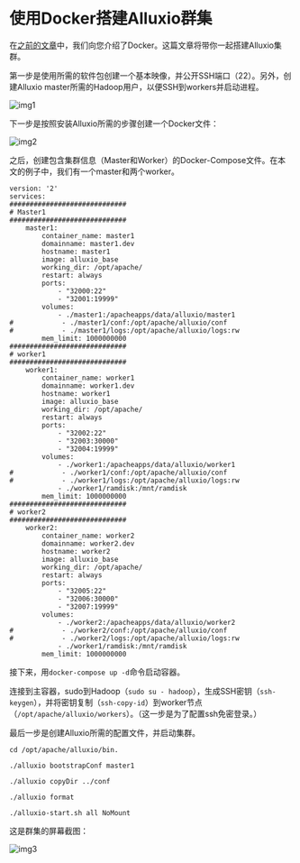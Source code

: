 # 使用Docker搭建Alluxio群集

在[之前的文章](https://dzone.com/articles/diving-into-docker)中，我们向您介绍了Docker。这篇文章将带你一起搭建Alluxio集群。

第一步是使用所需的软件包创建一个基本映像，并公开SSH端口（22）。另外，创建Alluxio master所需的Hadoop用户，以便SSH到workers并启动进程。

![img1](https://dzone.com/storage/temp/2769913-1.png)

下一步是按照安装Alluxio所需的步骤创建一个Docker文件：

![img2](https://dzone.com/storage/temp/2769938-2.png)

之后，创建包含集群信息（Master和Worker）的Docker-Compose文件。在本文的例子中，我们有一个master和两个worker。

```
version: '2'
services:
#############################
# Master1
#############################
    master1:
        container_name: master1
        domainname: master1.dev
        hostname: master1
        image: alluxio_base
        working_dir: /opt/apache/
        restart: always
        ports:
            - "32000:22"
            - "32001:19999"
        volumes:
            - ./master1:/apacheapps/data/alluxio/master1
#            - ./master1/conf:/opt/apache/alluxio/conf
#            - ./master1/logs:/opt/apache/alluxio/logs:rw
        mem_limit: 1000000000
#############################
# worker1
#############################
    worker1:
        container_name: worker1
        domainname: worker1.dev
        hostname: worker1
        image: alluxio_base
        working_dir: /opt/apache/
        restart: always
        ports:
            - "32002:22"
            - "32003:30000"
            - "32004:19999"
        volumes:
            - ./worker1:/apacheapps/data/alluxio/worker1
#            - ./worker1/conf:/opt/apache/alluxio/conf
#            - ./worker1/logs:/opt/apache/alluxio/logs:rw
            - ./worker1/ramdisk:/mnt/ramdisk
        mem_limit: 1000000000  
#############################
# worker2
#############################
    worker2:
        container_name: worker2
        domainname: worker2.dev
        hostname: worker2
        image: alluxio_base
        working_dir: /opt/apache/
        restart: always
        ports:
            - "32005:22"
            - "32006:30000"
            - "32007:19999"
        volumes:
            - ./worker2:/apacheapps/data/alluxio/worker2
#            - ./worker2/conf:/opt/apache/alluxio/conf
#            - ./worker2/logs:/opt/apache/alluxio/logs:rw
            - ./worker1/ramdisk:/mnt/ramdisk            
        mem_limit: 1000000000
```

接下来，用`docker-compose up -d`命令启动容器。

连接到主容器，sudo到Hadoop（`sudo su - hadoop`），生成SSH密钥（`ssh-keygen`），并将密钥复制（`ssh-copy-id`）到worker节点（`/opt/apache/alluxio/workers`）。（这一步是为了配置ssh免密登录。）

最后一步是创建Alluxio所需的配置文件，并启动集群。

```shell
cd /opt/apache/alluxio/bin.

./alluxio bootstrapConf master1

./alluxio copyDir ../conf

./alluxio format

./alluxio-start.sh all NoMount
```

这是群集的屏幕截图：

![img3](https://dzone.com/storage/temp/2769958-4.png)
